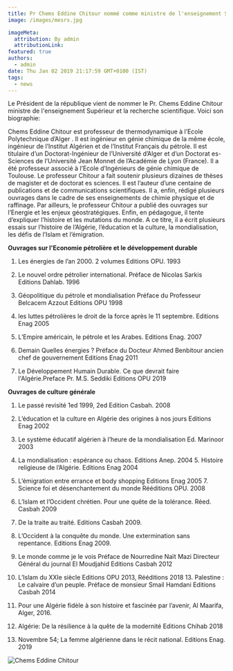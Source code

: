 ```yaml
---
title: Pr Chems Eddine Chitour nommé comme ministre de l'enseignement Supérieur et la rechreche scientifique.
image: /images/mesrs.jpg

imageMeta:
  attribution: By admin
  attributionLink:
featured: true
authors:
  - admin
date: Thu Jan 02 2019 21:17:59 GMT+0100 (IST)
tags:
  - news
---
```

Le Président de la république vient de nommer le Pr. Chems Eddine Chitour ministre de l'enseignement Supérieur et la recherche scientifique. Voici son biographie:

Chems Eddine Chitour est professeur de thermodynamique à l’Ecole Polytechnique d’Alger . Il est ingénieur en génie chimique de la même école, ingénieur de l’Institut Algérien et de l’Institut Français du pétrole. Il est titulaire d’un Doctorat-Ingénieur de l’Université d’Alger et d’un Doctorat es-Sciences de l’Université Jean Monnet de l’Académie de Lyon (France). Il a été professeur associé à l’Ecole d’Ingénieurs de génie chimique de Toulouse. Le professeur Chitour a fait soutenir plusieurs dizaines de thèses de magister et de doctorat es sciences. Il est l’auteur d’une centaine de publications et de communications scientifiques. Il a, enfin, rédigé plusieurs ouvrages dans le cadre de ses enseignements de chimie physique et de raffinage. Par ailleurs, le professeur Chitour a publié des ouvrages sur l’Energie et les enjeux géostratégiques. Enfin, en pédagogue, il tente d’expliquer l’histoire et les mutations du monde. A ce titre, il a écrit plusieurs essais sur l’histoire de l’Algérie, l’éducation et la culture, la mondialisation, les défis de l’Islam et l’émigration.  

**Ouvrages sur l'Economie pétrolière et le développement durable**

1. Les énergies de l’an 2000. 2 volumes Editions OPU. 1993

2. Le nouvel ordre pétrolier international. Préface de Nicolas Sarkis Editions Dahlab. 1996

3. Géopolitique du pétrole et mondialisation Préface du Professeur Belcacem Azzout Editions OPU 1998

4. les luttes pétrolières le droit de la force après le 11 septembre. Editions Enag 2005

5. L’Empire américain, le pétrole et les Arabes. Editions Enag. 2007

6. Demain Quelles énergies ? Préface du Docteur Ahmed Benbitour ancien chef de gouvernement Editions Enag  2011

7. Le Développement Humain Durable. Ce que devrait faire l'Algérie.Preface Pr. M.S. Seddiki Editions OPU 2019

**Ouvrages de culture générale**

1. Le passé revisité  1ed 1999, 2ed  Edition Casbah. 2008

2. L’éducation et la culture en Algérie des origines à nos jours Editions Enag 2002

3. Le système éducatif algérien à l’heure de la mondialisation Ed. Marinoor 2003

4. La mondialisation : espérance ou chaos. Editions Anep. 2004 5. Histoire religieuse de l’Algérie. Editions Enag 2004

6.  L’émigration entre errance et body shopping Editions Enag 2005 7. Science foi et désenchantement du monde Rééditions OPU. 2008

8. L’Islam et l’Occident chrétien. Pour une quête de la tolérance. Réed. Casbah 2009

9. De la traite au traité. Editions Casbah 2009.

10. L’Occident à la conquête du monde. Une extermination sans repentance. Editions Enag 2009.

11. Le monde comme je le vois Préface de Nourredine Naït Mazi Directeur Général du journal El Moudjahid Editions  Casbah 2012

12. L’Islam du XXIe siècle Editions OPU 2013, Rééditions 2018 13. Palestine : Le calvaire d’un peuple.  Préface de monsieur  Smail Hamdani Editions Casbah 2014

14. Pour une Algérie fidèle à son histoire et fascinée par l’avenir, Al Maarifa, Alger, 2016.

15. Algérie: De la résilience à la quête de la modernité Editions Chihab 2018

16. Novembre 54; La femme algérienne dans le récit national. Editions Enag. 2019

![Chems Eddine Chitour](/images/chems-eddine-chitour.png/)
